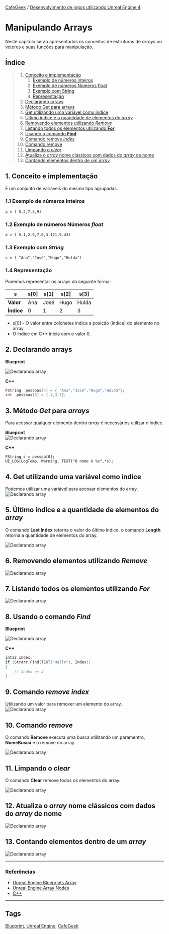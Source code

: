 [CafeGeek](https://myerco.github.io/unreal-engine)  / [Desenvolvimento de jogos utilizando Unreal Engine 4](https://myerco.github.io/unreal-engine/unreal.html)

# Manipulando Arrays
Neste capitulo serão apresentados os conceitos de estruturas de *arrays* ou vetores e suas funções para manipulação.

## Índice
>1. [Conceito e implementação](#1)
>     1. [Exemplo de números inteiros](#11)
>     1. [Exemplo de números Números float](#12)
>     1. [Exemplo com String](#13)
>     1. [Representação](#14)
>1. [Declarando arrays](#2)
>1. [Método Get para arrays](#3)
>1. [Get utilizando uma variável como índice](#4)
>1. [Último índice e a quantidade de elementos do *array*](#5)
>1. [Removendo elementos utilizando *Remove*](#6)
>1. [Listando todos os elementos utilizando **For**](#7)
>1. [Usando o comando **Find**](#8)
>1. [Comando remove *index*](#9)
>1. [Comando remove](#10)
>1. [Limpando o *clear*](#11)
>1. [Atualiza o *array* nome clássicos com dados do *array* de nome](#12)
>1. [Contando elementos dentro de um *array*](#13)

<a name="1"></a>
## 1. Conceito e implementação
É um conjunto de variáveis do mesmo tipo agrupadas.   

<a name="11"></a>
### 1.1 Exemplo de números inteiros  
```
a = ( 5,2,7,3,9)  
```
<a name="12"></a>
### 1.2 Exemplo de números Números *float*  
```
a = ( 5.1,2.9,7.0,3.121,9.43)  
```
<a name="13"></a>
### 1.3 Exemplo com *String*  
```
s = ( "Ana","José","Hugo","Hulda")
```
<a name="14"></a>
### 1.4 Representação
Podemos representar os arrays da seguinte forma:

| s |  s[0] |s[1]   |s[2]    | s[3]  |
|---|---|---|---|---|
|**Valor**|Ana|José|Hugo|Hulda|
|**Índice**|  0 | 1  | 2  | 3  |

- s[0] - O valor entre colchetes indica a posição (índice) do elemento no array.
- O índice em C++ inicia com o valor 0.

<a name="2"></a>
## 2. Declarando arrays
**Blueprint**  

![Declarando array](../imagens/array/bp_array_1.png)

**C++**  
```cpp
FString  pessoas[4] = { "Ana","José","Hugo","Hulda"};
int  pessoas[3] = { 4,3,7};
```

<a name="3"></a>
## 3. Método *Get* para *arrays*
Para acessar qualquer elemento dentro *array* é necessários utilizar o índice.  

**Blueprint**  
![Declarando array](../imagens/array/bp_array_2.png)

**C++**  
```
FString s = pessoa[0];
UE_LOG(LogTemp, Warning, TEXT("O nome é %s",*s);
```  

<a name="4"></a>
## 4. Get utilizando uma variável como índice
Podemos utilizar uma variável para acessar elementos do array.
![Declarando array](../imagens/array/bp_array_3.png)

<a name="5"></a>
## 5. Último índice e a quantidade de elementos do *array*
O comando **Last Index** retorna o valor do último índice, o comando **Length** retorna a quantidade de elementos do array.

![Declarando array](../imagens/array/bp_array_4.png)

<a name="6"></a>
## 6. Removendo elementos utilizando *Remove*
![Declarando array](../imagens/array/bp_array_5.png)

<a name="7"></a>
## 7. Listando todos os elementos utilizando *For*
![Declarando array](../imagens/array/bp_array_6.png)

<a name="8"></a>
## 8. Usando o comando *Find*

**Blueprint**  

![Declarando array](../imagens/array/bp_array_7.png)

**C++**
```cpp
int32 Index;
if (StrArr.Find(TEXT("Hello"), Index))
{
    // Index == 3
}
```

<a name="9"></a>
## 9. Comando *remove index*
Utilizando um valor para remover um elemento do array.
![Declarando array](../imagens/array/bp_array_8.png)

<a name="10"></a>
## 10. Comando *remove*
O comando **Remove** executa uma busca utilizando um paramentro, **NomeBusca** e o remove do array.

![Declarando array](../imagens/array/bp_array_9.png)

<a name="11"></a>
## 11. Limpando o *clear*
O comando **Clear** remove todos os elementos do array.

![Declarando array](../imagens/array/bp_array_10.png)

<a name="12"></a>
## 12. Atualiza o *array* **nome clássicos** com dados do *array* de **nome**

![Declarando array](../imagens/array/bp_array_11.png)

<a name="13"></a>
## 13. Contando elementos dentro de um *array*
![Declarando array](../imagens/array/bp_array_12.png)

***
### Referências
- [Unreal Engine Blueprints Array](https://docs.unrealengine.com/en-US/Engine/Blueprints/UserGuide/Arrays/index.html)   
- [Unreal Engine Array Nodes](https://docs.unrealengine.com/en-US/Engine/Blueprints/UserGuide/Arrays/ArrayNodes/index.html)    
- [C++](https://www.codegrepper.com/code-examples/cpp/ue4+c%2B%2B+array)

***
## Tags
[Blueprint](https://myerco.github.io/unreal-engine/modulo1/blueprint.html), [Unreal Engine](https://myerco.github.io/unreal-engine/unreal.html), [CafeGeek](https://myerco.github.io/unreal-engine/)
